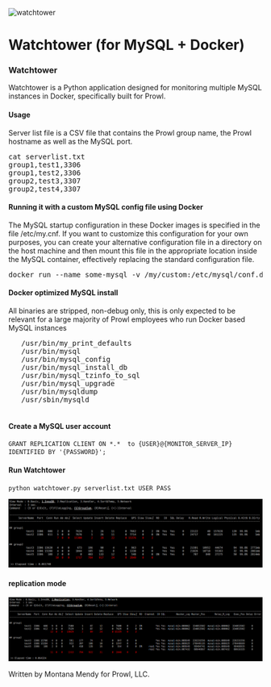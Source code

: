 ![watchtower](https://pbs.twimg.com/profile_images/657129189322059776/PCo6mdLg.png)

Watchtower (for MySQL + Docker)
======================

### Watchtower
Watchtower is a Python application designed for monitoring multiple MySQL instances in Docker, specifically built for Prowl.


#### Usage

Server list file is a CSV file that contains the Prowl group name, the Prowl hostname as well as the MySQL port.

<pre>cat serverlist.txt
group1,test1,3306
group1,test2,3306
group2,test3,3307
group2,test4,3307
</pre>
#### Running it with a custom MySQL config file using Docker 

The MySQL startup configuration in these Docker images is specified in the file /etc/my.cnf. If you want to customize this configuration for your own purposes, you can create your alternative configuration file in a directory on the host machine and then mount this file in the appropriate location inside the MySQL container, effectively replacing the standard configuration file.
<pre>docker run --name some-mysql -v /my/custom:/etc/mysql/conf.d -e MYSQL_ROOT_PASSWORD=my-secret-pw -d mysql:tag
</pre>

#### Docker optimized MySQL install

All binaries are stripped, non-debug only, this is only expected to be relevant for a large majority of Prowl employees who run Docker based MySQL instances
    
   <pre>
   /usr/bin/my_print_defaults
   /usr/bin/mysql
   /usr/bin/mysql_config
   /usr/bin/mysql_install_db
   /usr/bin/mysql_tzinfo_to_sql
   /usr/bin/mysql_upgrade
   /usr/bin/mysqldump
   /usr/sbin/mysqld
    </pre>

#### Create a MySQL user account 
````
GRANT REPLICATION CLIENT ON *.*  to {USER}@{MONITOR_SERVER_IP} IDENTIFIED BY '{PASSWORD}';
````
#### Run Watchtower
````
python watchtower.py serverlist.txt USER PASS
````

![Mode_InnoDB](screenshots/screenshot1.png "InnoDB Mode")
#### replication mode
![Mode_Replication](screenshots/screenshot2.png "Replication Mode")

Written by Montana Mendy for Prowl, LLC.
